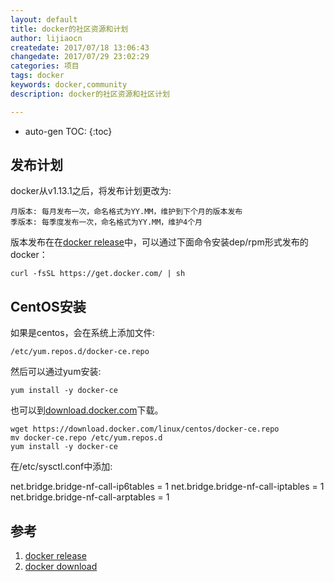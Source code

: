 ```yaml
---
layout: default
title: docker的社区资源和计划
author: lijiaocn
createdate: 2017/07/18 13:06:43
changedate: 2017/07/29 23:02:29
categories: 项目
tags: docker
keywords: docker,community
description: docker的社区资源和社区计划

---
```


* auto-gen TOC:
{:toc}

## 发布计划

docker从v1.13.1之后，将发布计划更改为:

	月版本: 每月发布一次，命名格式为YY.MM，维护到下个月的版本发布
	季版本: 每季度发布一次，命名格式为YY.MM，维护4个月

版本发布在在[docker release][1]中，可以通过下面命令安装dep/rpm形式发布的docker：

	curl -fsSL https://get.docker.com/ | sh

## CentOS安装

如果是centos，会在系统上添加文件:

	/etc/yum.repos.d/docker-ce.repo

然后可以通过yum安装:

	yum install -y docker-ce

也可以到[download.docker.com][2]下载。

	wget https://download.docker.com/linux/centos/docker-ce.repo
	mv docker-ce.repo /etc/yum.repos.d
	yum install -y docker-ce

在/etc/sysctl.conf中添加:

net.bridge.bridge-nf-call-ip6tables = 1
net.bridge.bridge-nf-call-iptables = 1
net.bridge.bridge-nf-call-arptables = 1


## 参考

1. [docker release][1]
2. [docker download][2]

[1]: https://github.com/moby/moby/releases  "docker release" 
[2]: https://download.docker.com "docker download"
